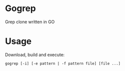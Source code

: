 # Gogrep

Grep clone written in GO

# Usage

Download, build and execute:

````
gogrep [-i] [-e pattern | -f pattern file] [file ...]
````
